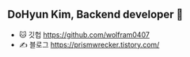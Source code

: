 ## DoHyun Kim, Backend developer 👋



- 🐱 깃헙 https://github.com/wolfram0407 
- ✍️ 블로그 https://prismwrecker.tistory.com/

